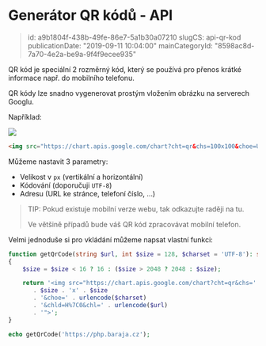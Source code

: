 Generátor QR kódů - API
================================

> id: a9b1804f-438b-49fe-86e7-5a1b30a07210
> slugCS: api-qr-kod
> publicationDate: "2019-09-11 10:04:00"
> mainCategoryId: "8598ac8d-7a70-4e2a-be9a-9f4f9ecee935"

QR kód je speciální 2 rozměrný kód, který se používá pro přenos krátké informace např. do mobilního telefonu.

QR kódy lze snadno vygenerovat prostým vložením obrázku na serverech Googlu.

Například:

<img src="https://chart.apis.google.com/chart?cht=qr&chs=100x100&choe=UTF-8&chld=H%7C0&chl=https://php.baraja.cz">

```html
<img src="https://chart.apis.google.com/chart?cht=qr&chs=100x100&choe=UTF-8&chld=H%7C0&chl=https://php.baraja.cz">
```

Můžeme nastavit 3 parametry:

- Velikost v `px` (vertikální a horizontální)
- Kódování (doporučuji `UTF-8`)
- Adresu (URL ke stránce, telefoní číslo, ...)

> TIP: Pokud existuje mobilní verze webu, tak odkazujte raději na tu.
> 
> Ve většině případů bude váš QR kód zpracovávat mobilní telefon.

Velmi jednoduše si pro vkládání můžeme napsat vlastní funkci:

```php
function getQrCode(string $url, int $size = 128, $charset = 'UTF-8'): string
{
    $size = $size < 16 ? 16 : ($size > 2048 ? 2048 : $size);

    return '<img src="https://chart.apis.google.com/chart?cht=qr&chs='
       . $size . 'x' . $size
       . '&choe=' . urlencode($charset)
       . '&chld=H%7C0&chl=' . urlencode($url)
       . '">';
}

echo getQrCode('https://php.baraja.cz');
```

